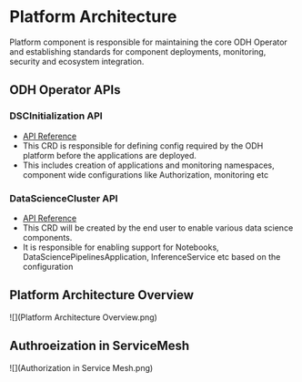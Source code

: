 # Platform Architecture

Platform component is responsible for maintaining the core ODH Operator and establishing standards for component 
deployments, monitoring, security and ecosystem integration.

## ODH Operator APIs

### DSCInitialization API

* [API Reference](https://github.com/opendatahub-io/opendatahub-operator/blob/incubation/docs/api-overview.md#dscinitializationopendatahubiov1)
* This CRD is responsible for defining config required by the ODH platform before the applications are deployed.
* This includes creation of applications and monitoring namespaces, component wide configurations like Authorization,
monitoring etc


### DataScienceCluster API

* [API Reference](https://github.com/opendatahub-io/opendatahub-operator/blob/incubation/docs/api-overview.md#datascienceclusteropendatahubiov1)
* This CRD will be created by the end user to enable various data science components.
* It is responsible for enabling support for Notebooks, DataSciencePipelinesApplication, InferenceService etc based on 
the configuration


## Platform Architecture Overview
![](Platform Architecture Overview.png)

## Authroeization in ServiceMesh
![](Authorization in Service Mesh.png)
